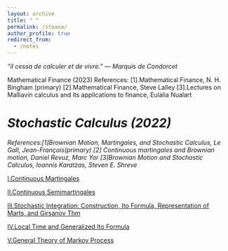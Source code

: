 ```yaml
---
layout: archive
title: " "
permalink: /stoana/
author_profile: true
redirect_from:
  - /notes
---
```


*“il cessa de calculer et de vivre.” ― Marquis de Condorcet*

Mathematical Finance (2023)
References: [1].Mathematical Finance, N. H. Bingham (primary) [2].Mathematical Finance, Steve Lalley [3].Lectures on Malliavin calculus and its applications to finance, Eulalia Nualart

*Stochastic Calculus (2022)*
===

*References:[1]Brownian Motion, Martingales, and Stochastic Calculus, Le Gall, Jean-François(primary) [2] Continuous martingales and Brownian motion, Daniel Revuz, Marc Yor [3]Brownian Motion and Stochastic Calculus, Ioannis Karatzas, Steven E. Shreve*

[Ⅰ.Continuous Martingales](../files/sc/1.pdf)

[Ⅱ.Continuous Semimartingales](../files/sc/2.pdf)

[Ⅲ.Stochastic Integration: Construction, Ito Formula, Representation of Marts, and Girsanov Thm](../files/sc/3.pdf)

[Ⅳ.Local Time and Generalized Ito Formula](../files/sc/4.pdf)

[Ⅴ.General Theory of Markov Process](../files/sc/5.pdf)
